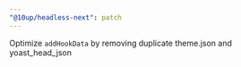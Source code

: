 ```yaml
---
"@10up/headless-next": patch
---
```


Optimize `addHookData` by removing duplicate theme.json and yoast_head_json
